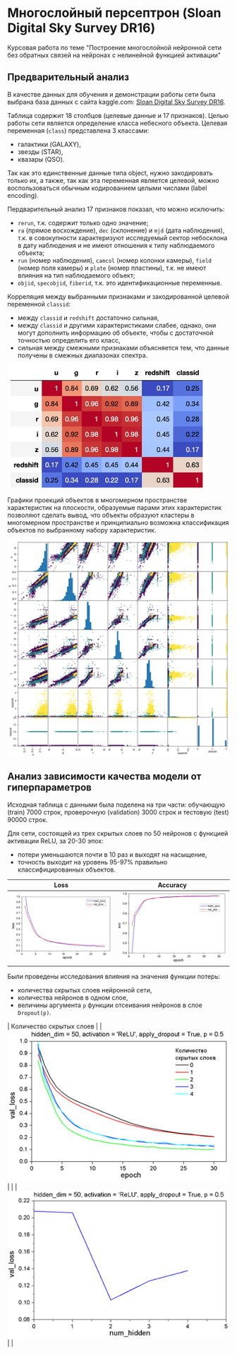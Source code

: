 # Многослойный персептрон (Sloan Digital Sky Survey DR16)
Курсовая работа по теме "Построение многослойной нейронной сети без обратных связей на нейронах с нелинейной функцией активации"

## Предварительный анализ
В качестве данных для обучения и демонстрации работы сети была выбрана база
данных с сайта kaggle.com: [Sloan Digital Sky Survey DR16](https://github.com/ArinaOwl/multilayer_perceptron/blob/main/data/Skyserver_12_30_2019%204_49_58%20PM.csv).

Таблица содержит 18 столбцов (целевые данные и 17 признаков). Целью работы сети является определение класса небесного объекта. Целевая переменная (`class`) представлена 3 классами: 
- галактики (GALAXY), 
- звезды (STAR), 
- квазары (QSO). 

Так как это единственные данные типа object, нужно закодировать только их, а также, так как эта переменная является целевой, можно воспользоваться обычным кодированием целыми числами (label encoding).

Пердварительный анализ 17 признаков показал, что можно исключить:
- `rerun`, т.к. содержит только одно значение;
- `ra` (прямое восхождение), `dec` (склонение) и `mjd` (дата наблюдения), т.к. в совокупности характеризуют исследуемый сектор небосклона в дату наблюдения и не имеют отношения к типу наблюдаемого объекта;
- `run` (номер наблюдения), `camcol` (номер колонки камеры), `field` (номер поля камеры) и `plate` (номер пластины), т.к. не имеют влияния на тип наблюдаемого объект;
- `objid`, `specobjid`, `fiberid`, т.к. это идентификационные переменные.

Корреляция между выбранными признаками и закодированной целевой переменной `classid`:
- между `classid` и `redshift` достаточно сильная,
- между `classid` и другими характеристиками слабее, однако, они могут дополнить информацию об объекте, чтобы с достаточной точностью определить его класс,
- сильная между смежными признаками объясняется тем, что данные получены в смежных диапазонах спектра.

![corr](https://github.com/ArinaOwl/multilayer_perceptron/blob/main/images/corr.png)

Графики проекций объектов в многомерном пространстве характеристик на плоскости, образуемые парами этих характеристик позволяют сделать вывод, что объекты образуют кластеры в многомерном пространстве и принципиально возможна классификация объектов по выбранному набору характеристик.

![scatter_matrix](https://github.com/ArinaOwl/multilayer_perceptron/blob/main/images/scatter_matrix.png)

## Анализ зависимости качества модели от гиперпараметров

Исходная таблица с данными была поделена на три части: обучающую (train) 7000 строк, проверочную (validation) 3000 строк и тестовую (test) 90000 строк.

Для сети, состоящей из трех скрытых слоев по 50 нейронов с функцией активации ReLU, за 20-30 эпох:
- потери уменьшаются почти в 10 раз и выходят на насыщение, 
- точность выходит на уровень 95-97% правильно классифицированных объектов.

| Loss | Accuracy |
| --- | --- |
| ![loss](https://github.com/ArinaOwl/multilayer_perceptron/blob/main/images/loss.png) | ![acc](https://github.com/ArinaOwl/multilayer_perceptron/blob/main/images/acc.png) |

Были проведены исследования влияния на значения функции потерь: 
- количества скрытых слоев нейронной сети, 
- количества нейронов в одном слое, 
- величины аргумента `p` функции отсеивания нейронов в слое `Dropout(p)`.

| Количество скрытых слоев |
| ![num_hid](https://github.com/ArinaOwl/multilayer_perceptron/blob/main/images/num_hid.png) |  |
| ![num_hid_min_loss](https://github.com/ArinaOwl/multilayer_perceptron/blob/main/images/num_hid_min_loss.png) |  |
